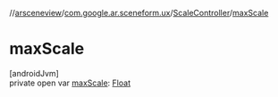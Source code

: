 //[arsceneview](../../../index.md)/[com.google.ar.sceneform.ux](../index.md)/[ScaleController](index.md)/[maxScale](max-scale.md)

# maxScale

[androidJvm]\
private open var [maxScale](max-scale.md): [Float](https://kotlinlang.org/api/latest/jvm/stdlib/kotlin/-float/index.html)
